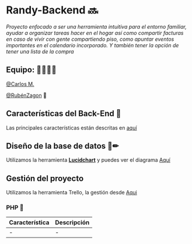 # Randy-Backend :soon:

*Proyecto enfocado a ser una herramienta intuitiva para el entorno familiar, ayudar a organizar tareas hacer en el hogar así como compartir facturas en caso de vivir con gente compartiendo piso, como apuntar eventos importantes en el calendario incorporado. Y también tener la opción de tener una lista de la compra*


## Equipo: :man_technologist::man_technologist:

[@Carlos M.](https://github.com/AnnwynDev)

[@RubénZagon](https://github.com/RubenZagon) :unicorn:


## Características del Back-End :robot:

Las principales características están descritas en [aquí](./docs/database/README.md)

## Diseño de la base de datos 📐✏
Utilizamos la herramienta [**Lucidchart**](https://www.lucidchart.com/) y puedes ver el diagrama [Aquí](https://www.lucidchart.com/documents/view/1fd0ad5d-e324-44e0-9688-d3851b540766/0_0)

## Gestión del proyecto
Utilizamos la herramienta Trello, la gestión desde [Aqui](https://trello.com/b/o4BMDaq8/randyapp)

### PHP :rocket:

| Característica  | Descripción |
|-----------------|-------------|
|        -        |      -      |

